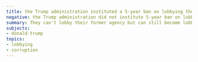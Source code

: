 ```yaml
---
title: the Trump administration instituted a 5-year ban on lobbying the executive branch
negative: the Trump administration did not institute 5-year ban on lobbying the executive branch
summary: They can't lobby their former agency but can still become lobbyists.
subjects:
- donald-trump
topics:
- lobbying
- corruption
---
```

